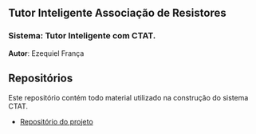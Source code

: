 
## Tutor Inteligente Associação de Resistores

### Sistema: Tutor Inteligente com CTAT.

**Autor**: Ezequiel França  <br>

## Repositórios

Este repositório contém todo material utilizado na construção do sistema CTAT.

* [Repositório do projeto](https://github.com/ezefranca/tutor-inteligente-resistores)
